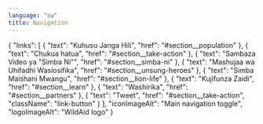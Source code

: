 ```yaml
---
language: "sw"
title: Navigation
---
```


{
    "links": [
        {
            "text": "Kuhusu Janga Hili",
            "href": "#section__population"
        },
        {
            "text": "Chukua hatua",
            "href": "#section__take-action"
        },
        {
            "text": "Sambaza Video ya \"Simba Ni\"",
            "href": "#section__simba-ni"
        },
        {
            "text": "Mashujaa wa Uhifadhi Wasiosifika",
            "href": "#section__unsung-heroes"
        },
        {
            "text": "Simba Maishani Mwangu",
            "href": "#section__lion-life"
        },
        {
            "text": "Kujifunza Zaidi",
            "href": "#section__learn"
        },
        {
            "text": "Washirika",
            "href": "#section__partners"
        },
        {
            "text": "Tweet",
            "href": "#section__take-action",
            "className": "link-button"
        }
    ],
    "iconImageAlt": "Main navigation toggle",
    "logoImageAlt": "WildAid logo"
}
